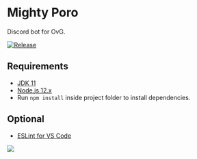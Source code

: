 # Mighty Poro
Discord bot for OvG.

[![Release](https://img.shields.io/github/v/release/Zmezmer/MightyPoro)](https://github.com/Zmezmer/MightyPoro/releases/latest)

## Requirements

* [JDK 11](https://adoptopenjdk.net/)
* [Node.js 12.x](https://nodejs.org/en/)
* Run `npm install` inside project folder to install dependencies.

## Optional

* [ESLint for VS Code](https://marketplace.visualstudio.com/items?itemName=dbaeumer.vscode-eslint)

<img src='https://images5.alphacoders.com/105/1057451.jpg' align='center'>
